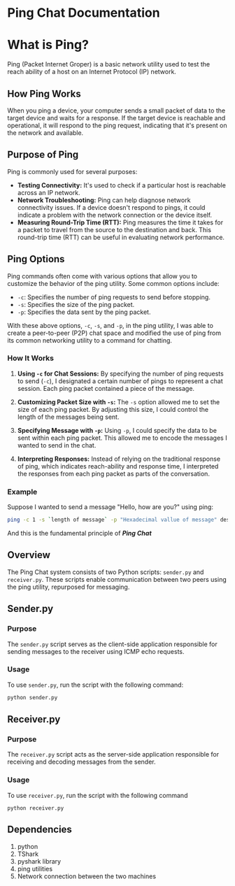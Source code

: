 # Ping Chat Documentation
# What is Ping?

Ping (Packet Internet Groper) is a basic network utility used to test the reach ability of a host on an Internet Protocol (IP) network.

## How Ping Works

When you ping a device, your computer sends a small packet of data to the target device and waits for a response. If the target device is reachable and operational, it will respond to the ping request, indicating that it's present on the network and available.

## Purpose of Ping

Ping is commonly used for several purposes:

- **Testing Connectivity:** It's used to check if a particular host is reachable across an IP network.
- **Network Troubleshooting:** Ping can help diagnose network connectivity issues. If a device doesn't respond to pings, it could indicate a problem with the network connection or the device itself.
- **Measuring Round-Trip Time (RTT):** Ping measures the time it takes for a packet to travel from the source to the destination and back. This round-trip time (RTT) can be useful in evaluating network performance.

## Ping Options

Ping commands often come with various options that allow you to customize the behavior of the ping utility. Some common options include:

- `-c`: Specifies the number of ping requests to send before stopping.
- `-s`: Specifies the size of the ping packet.
- `-p`: Specifies the data sent by the ping packet.

With these above options, `-c`, `-s`, and `-p`, in the ping utility, I was able to create a peer-to-peer (P2P) chat space and modified the use of ping from its common networking utility to a command for chatting.

### How It Works

1. **Using `-c` for Chat Sessions:** By specifying the number of ping requests to send (`-c`), I designated a certain number of pings to represent a chat session. Each ping packet contained a piece of the message.

2. **Customizing Packet Size with `-s`:** The `-s` option allowed me to set the size of each ping packet. By adjusting this size, I could control the length of the messages being sent.

3. **Specifying Message with `-p`:** Using `-p`, I could specify the data to be sent within each ping packet. This allowed me to encode the messages I wanted to send in the chat.

4. **Interpreting Responses:** Instead of relying on the traditional response of ping, which indicates reach-ability and response time, I interpreted the responses from each ping packet as parts of the conversation.

### Example

Suppose I wanted to send a message "Hello, how are you?" using ping:

```bash
ping -c 1 -s `length of message` -p "Hexadecimal vallue of message" destination_IP
```


And this is the fundamental principle of ***Ping Chat*** 

## Overview

The Ping Chat system consists of two Python scripts: `sender.py` and `receiver.py`. These scripts enable communication between two peers using the ping utility, repurposed for messaging.

## Sender.py

### Purpose

The `sender.py` script serves as the client-side application responsible for sending messages to the receiver using ICMP echo requests.

### Usage

To use `sender.py`, run the script with the following command:

```bash
python sender.py
```

## Receiver.py

### Purpose

The `receiver.py` script acts as the server-side application responsible for receiving and decoding messages from the sender.

### Usage

To use `receiver.py`, run the script with the following command
```
python receiver.py
```


## Dependencies

1. python
2. TShark
3. pyshark library
4. ping utilities 
5. Network connection between the two machines 
